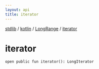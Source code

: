 ```yaml
---
layout: api
title: iterator
---
```

[stdlib](../../index.html) / [kotlin](../index.html) / [LongRange](index.html) / [iterator](iterator.html)

# iterator

```
open public fun iterator(): LongIterator
```
